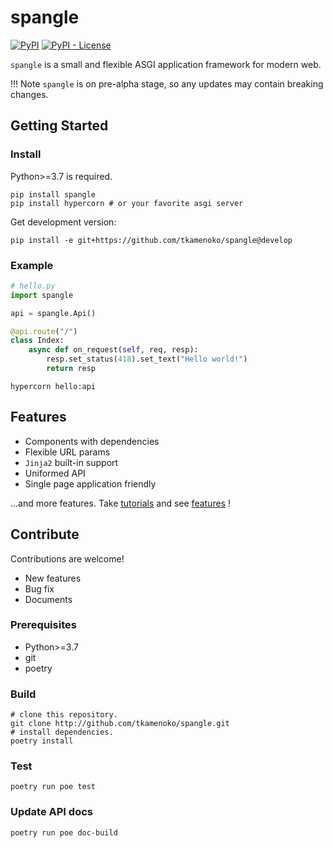# spangle

[![PyPI](https://img.shields.io/pypi/v/spangle)](https://pypi.org/project/spangle/)
[![PyPI - License](https://img.shields.io/pypi/l/spangle)](https://pypi.org/project/spangle/)

`spangle` is a small and flexible ASGI application framework for modern web.

!!! Note
`spangle` is on pre-alpha stage, so any updates may contain breaking changes.

## Getting Started

### Install

Python>=3.7 is required.

```shell
pip install spangle
pip install hypercorn # or your favorite asgi server
```

Get development version:

```shell
pip install -e git+https://github.com/tkamenoko/spangle@develop
```

### Example

```python
# hello.py
import spangle

api = spangle.Api()

@api.route("/")
class Index:
    async def on_request(self, req, resp):
        resp.set_status(418).set_text("Hello world!")
        return resp

```

```shell
hypercorn hello:api
```

## Features

- Components with dependencies
- Flexible URL params
- `Jinja2` built-in support
- Uniformed API
- Single page application friendly

...and more features. Take [tutorials](/introduction) and see [features](/advanced/index) !

## Contribute

Contributions are welcome!

- New features
- Bug fix
- Documents

### Prerequisites

- Python>=3.7
- git
- poetry

### Build

```shell
# clone this repository.
git clone http://github.com/tkamenoko/spangle.git
# install dependencies.
poetry install
```

### Test

```shell
poetry run poe test
```

### Update API docs

```shell
poetry run poe doc-build
```

